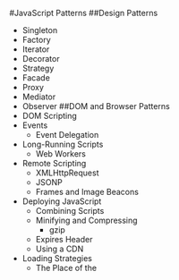 #JavaScript Patterns
##Design Patterns
- Singleton
- Factory
- Iterator
- Decorator
- Strategy
- Facade
- Proxy
- Mediator
- Observer
##DOM and Browser Patterns
- DOM Scripting
- Events
	- Event Delegation
- Long-Running Scripts
	- Web Workers
- Remote Scripting
	- XMLHttpRequest 
	- JSONP
	- Frames and Image Beacons
- Deploying JavaScript
	- Combining Scripts
	- Minifying and Compressing
		- gzip 
	- Expires Header
	- Using a CDN 
- Loading Strategies
	- The Place of the <script> Element
	- HTTP Chunking
	- Dynamic <script> Element for Nonblocking Downloads
	- Lazy-Loading
	- Loading on Demand
	- Preloading JavaScript